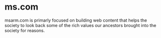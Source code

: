 # ms.com
msarm.com is primarly focused on building web content that helps the society to look back some of the rich values our ancestors brought into the society for reasons.
